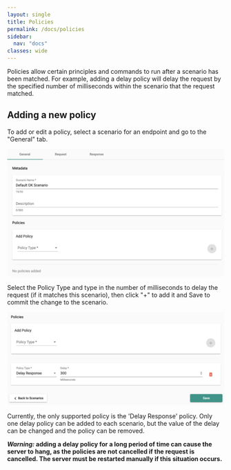 ```yaml
---
layout: single
title: Policies
permalink: /docs/policies
sidebar:
  nav: "docs"
classes: wide
---
```


Policies allow certain principles and commands to run after a scenario has been matched. For example, adding a delay policy will delay the request by the specified number of milliseconds within the scenario that the request matched.

## Adding a new policy

To add or edit a policy, select a scenario for an endpoint and go to the "General" tab.

![Policy Empty](/assets/images/request-match-rules/policy-empty.png)

Select the Policy Type and type in the number of milliseconds to delay the request (if it matches this scenario), then click "+" to add it and Save to commit the change to the scenario.

![Policy Filled](/assets/images/request-match-rules/policy-filled.png)

Currently, the only supported policy is the 'Delay Response' policy. Only one delay policy can be added to each scenario, but the value of the delay can be changed and the policy can be removed.

**_Warning:_ adding a delay policy for a long period of time can cause the server to hang, as the policies are not cancelled if the request is cancelled. The server must be restarted manually if this situation occurs.**
